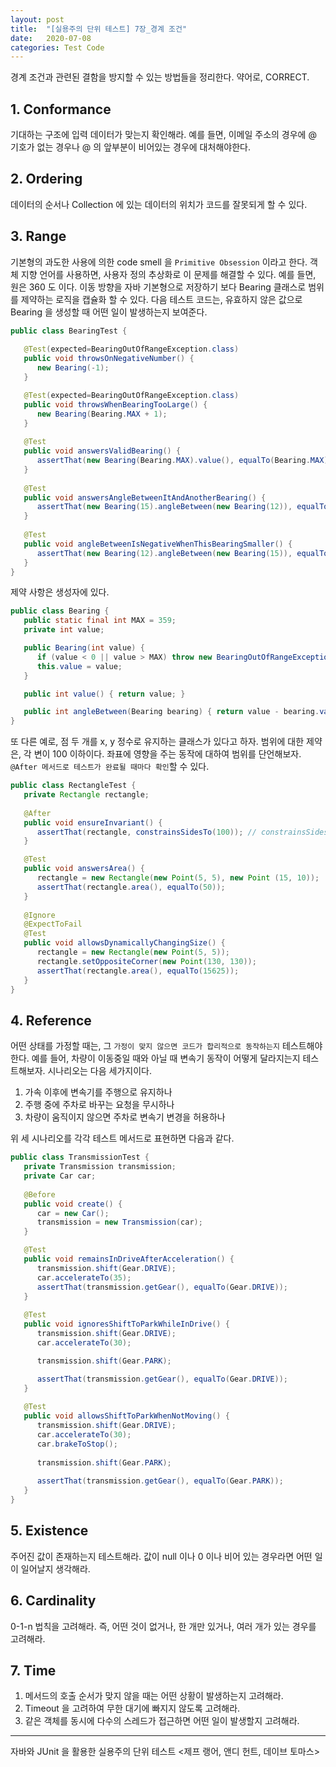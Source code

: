```yaml
---
layout: post
title:  "[실용주의 단위 테스트] 7장_경계 조건"
date:   2020-07-08
categories: Test Code
---
```


경계 조건과 관련된 결함을 방지할 수 있는 방법들을 정리한다. 약어로, CORRECT.

## 1. Conformance

기대하는 구조에 입력 데이터가 맞는지 확인해라.
예를 들면, 이메일 주소의 경우에 @ 기호가 없는 경우나 @ 의 앞부분이 비어있는 경우에 대처해야한다.

## 2. Ordering

데이터의 순서나 Collection 에 있는 데이터의 위치가 코드를 잘못되게 할 수 있다.

## 3. Range

기본형의 과도한 사용에 의한 code smell 을 `Primitive Obsession` 이라고 한다. 객체 지향 언어를 사용하면, 사용자 정의 추상화로 이 문제를 해결할 수 있다.
예를 들면, 원은 360 도 이다. 이동 방향을 자바 기본형으로 저장하기 보다 Bearing 클래스로 범위를 제약하는 로직을 캡슐화 할 수 있다.
다음 테스트 코드는, 유효하지 않은 값으로 Bearing 을 생성할 때 어떤 일이 발생하는지 보여준다.

```java
public class BearingTest {
  
   @Test(expected=BearingOutOfRangeException.class)
   public void throwsOnNegativeNumber() {
      new Bearing(-1);
   }

   @Test(expected=BearingOutOfRangeException.class)
   public void throwsWhenBearingTooLarge() {
      new Bearing(Bearing.MAX + 1);
   }
   
   @Test
   public void answersValidBearing() {
      assertThat(new Bearing(Bearing.MAX).value(), equalTo(Bearing.MAX));
   }
   
   @Test
   public void answersAngleBetweenItAndAnotherBearing() {
      assertThat(new Bearing(15).angleBetween(new Bearing(12)), equalTo(3));
   }
   
   @Test
   public void angleBetweenIsNegativeWhenThisBearingSmaller() {
      assertThat(new Bearing(12).angleBetween(new Bearing(15)), equalTo(-3));
   }
}
```

제약 사항은 생성자에 있다.

```java
public class Bearing {
   public static final int MAX = 359;
   private int value;

   public Bearing(int value) {
      if (value < 0 || value > MAX) throw new BearingOutOfRangeException();
      this.value = value;
   }

   public int value() { return value; }

   public int angleBetween(Bearing bearing) { return value - bearing.value; }
}
```

또 다른 예로, 점 두 개를 x, y 정수로 유지하는 클래스가 있다고 하자. 범위에 대한 제약은, 각 변이 100 이하이다. 좌표에 영향을 주는 동작에 대하여 범위를 단언해보자. `@After 메서드로 테스트가 완료될 때마다 확인`할 수 있다. 

```java
public class RectangleTest {
   private Rectangle rectangle;
   
   @After
   public void ensureInvariant() {
      assertThat(rectangle, constrainsSidesTo(100)); // constrainsSidesTo : 사용자 정의 햄크레스트 매처 (코드 생략)
   }

   @Test
   public void answersArea() {
      rectangle = new Rectangle(new Point(5, 5), new Point (15, 10));
      assertThat(rectangle.area(), equalTo(50));
   }
   
   @Ignore
   @ExpectToFail
   @Test
   public void allowsDynamicallyChangingSize() {
      rectangle = new Rectangle(new Point(5, 5));
      rectangle.setOppositeCorner(new Point(130, 130));
      assertThat(rectangle.area(), equalTo(15625));
   }
}
```

## 4. Reference

어떤 상태를 가정할 때는, 그 `가정이 맞지 않으면 코드가 합리적으로 동작하는지` 테스트해야한다.
예를 들어, 차량이 이동중일 때와 아닐 때 변속기 동작이 어떻게 달라지는지 테스트해보자. 시나리오는 다음 세가지이다.

1. 가속 이후에 변속기를 주행으로 유지하나
2. 주행 중에 주차로 바꾸는 요청을 무시하나
3. 차량이 움직이지 않으면 주차로 변속기 변경을 허용하나

위 세 시나리오를 각각 테스트 메서드로 표현하면 다음과 같다.

```java
public class TransmissionTest {
   private Transmission transmission;
   private Car car;
   
   @Before
   public void create() {
      car = new Car();
      transmission = new Transmission(car);
   }

   @Test
   public void remainsInDriveAfterAcceleration() {
      transmission.shift(Gear.DRIVE);
      car.accelerateTo(35);
      assertThat(transmission.getGear(), equalTo(Gear.DRIVE));
   }
  
   @Test
   public void ignoresShiftToParkWhileInDrive() {
      transmission.shift(Gear.DRIVE);
      car.accelerateTo(30);

      transmission.shift(Gear.PARK);

      assertThat(transmission.getGear(), equalTo(Gear.DRIVE));
   }
   
   @Test
   public void allowsShiftToParkWhenNotMoving() {
      transmission.shift(Gear.DRIVE);
      car.accelerateTo(30);
      car.brakeToStop();
      
      transmission.shift(Gear.PARK);
      
      assertThat(transmission.getGear(), equalTo(Gear.PARK));
   }
}
```

## 5. Existence

주어진 값이 존재하는지 테스트해라. 값이 null 이나 0 이나 비어 있는 경우라면 어떤 일이 일어날지 생각해라.

## 6. Cardinality

0-1-n 법칙을 고려해라. 즉, 어떤 것이 없거나, 한 개만 있거나, 여러 개가 있는 경우를 고려해라.

## 7. Time

1. 메서드의 호출 순서가 맞지 않을 때는 어떤 상황이 발생하는지 고려해라.
2. Timeout 을 고려하여 무한 대기에 빠지지 않도록 고려해라.
3. 같은 객체를 동시에 다수의 스레드가 접근하면 어떤 일이 발생할지 고려해라.

---

자바와 JUnit 을 활용한 실용주의 단위 테스트 <제프 랭어, 앤디 헌트, 데이브 토마스>
